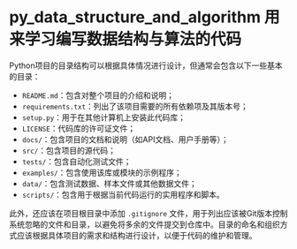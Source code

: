# py_data_structure_and_algorithm 用来学习编写数据结构与算法的代码
Python项目的目录结构可以根据具体情况进行设计，但通常会包含以下一些基本的目录：

- `README.md`：包含对整个项目的介绍和说明；
- `requirements.txt`：列出了该项目需要的所有依赖项及其版本号；
- `setup.py`：用于在其他计算机上安装此代码库；
- `LICENSE`：代码库的许可证文件；
- `docs/`：包含项目的文档和说明（如API文档、用户手册等）；
- `src/`：包含项目的源代码；
- `tests/`：包含自动化测试文件；
- `examples/`：包含使用该库或模块的示例程序；
- `data/`：包含测试数据、样本文件或其他数据文件；
- `scripts/`：包含用于根据当前代码运行的实用程序和脚本。

此外，还应该在项目根目录中添加 `.gitignore` 文件，用于列出应该被Git版本控制系统忽略的文件和目录，以避免将多余的文件提交到仓库中。目录的命名和组织方式应该根据具体项目的需求和结构进行设计，以便于代码的维护和管理。